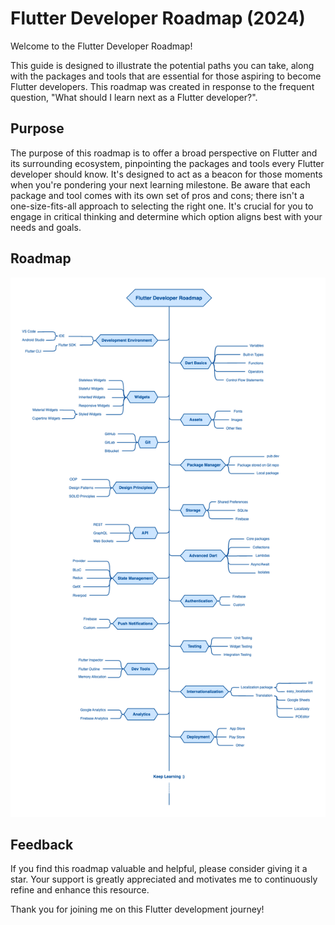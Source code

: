 # Flutter Developer Roadmap (2024)

Welcome to the Flutter Developer Roadmap!

This guide is designed to illustrate the potential paths you can take, along with the packages and tools that are essential for those aspiring to become Flutter developers. This roadmap was created in response to the frequent question, "What should I learn next as a Flutter developer?".

## Purpose

The purpose of this roadmap is to offer a broad perspective on Flutter and its surrounding ecosystem, pinpointing the packages and tools every Flutter developer should know. It's designed to act as a beacon for those moments when you're pondering your next learning milestone. Be aware that each package and tool comes with its own set of pros and cons; there isn't a one-size-fits-all approach to selecting the right one. It's crucial for you to engage in critical thinking and determine which option aligns best with your needs and goals.

## Roadmap

![Flutter Developer Roadmap](./images/flutter-developer-roadmap.png)

## Feedback

If you find this roadmap valuable and helpful, please consider giving it a star. Your support is greatly appreciated and motivates me to continuously refine and enhance this resource.

Thank you for joining me on this Flutter development journey!
